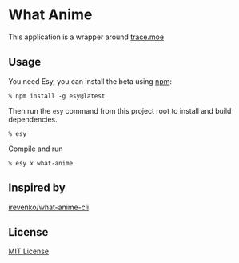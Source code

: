 # What Anime

This application is a  wrapper around <a href="https://github.com/soruly/trace.moe">trace.moe </a>

## Usage

You need Esy, you can install the beta using [npm](https://npmjs.com):

    % npm install -g esy@latest

Then run the `esy` command from this project root to install and build dependencies.

    % esy

Compile and run

    % esy x what-anime


## Inspired by

[irevenko/what-anime-cli](https://github.com/irevenko/what-anime-cli)

## License 

[MIT License](https://tldrlegal.com/license/mit-license)